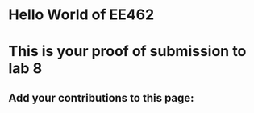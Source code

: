 # Hello World of EE462

# This is your proof of submission to lab 8

## Add your contributions to this page:


